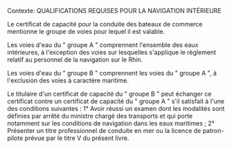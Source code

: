 Contexte: QUALIFICATIONS REQUISES POUR LA NAVIGATION INTÉRIEURE

Le certificat de capacité pour la conduite des bateaux de commerce mentionne le groupe de voies pour lequel il est valable.

Les voies d'eau du " groupe A " comprennent l'ensemble des eaux intérieures, à l'exception des voies sur lesquelles s'applique le règlement relatif au personnel de la navigation sur le Rhin.

Les voies d'eau du " groupe B " comprennent les voies du " groupe A ", à l'exclusion des voies à caractère maritime.

Le titulaire d'un certificat de capacité du " groupe B " peut échanger ce certificat contre un certificat de capacité du " groupe A " s'il satisfait à l'une des conditions suivantes : 1° Avoir réussi un examen dont les modalités sont définies par arrêté du ministre chargé des transports et qui porte notamment sur les conditions de navigation dans les eaux maritimes ; 2° Présenter un titre professionnel de conduite en mer ou la licence de patron-pilote prévue par le titre V du présent livre.